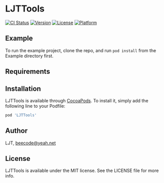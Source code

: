 # LJTTools

[![CI Status](https://img.shields.io/travis/LJT/LJTTools.svg?style=flat)](https://travis-ci.org/LJT/LJTTools)
[![Version](https://img.shields.io/cocoapods/v/LJTTools.svg?style=flat)](https://cocoapods.org/pods/LJTTools)
[![License](https://img.shields.io/cocoapods/l/LJTTools.svg?style=flat)](https://cocoapods.org/pods/LJTTools)
[![Platform](https://img.shields.io/cocoapods/p/LJTTools.svg?style=flat)](https://cocoapods.org/pods/LJTTools)

## Example

To run the example project, clone the repo, and run `pod install` from the Example directory first.

## Requirements

## Installation

LJTTools is available through [CocoaPods](https://cocoapods.org). To install
it, simply add the following line to your Podfile:

```ruby
pod 'LJTTools'
```

## Author

LJT, beecode@yeah.net

## License

LJTTools is available under the MIT license. See the LICENSE file for more info.
